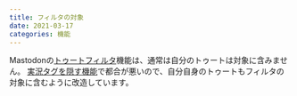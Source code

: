 ```yaml
---
title: フィルタの対象
date: 2021-03-17
categories: 機能
---
```


Mastodonの[トゥートフィルタ](https://mstdn.delmulin.com/filters)機能は、通常は自分のトゥートは対象に含みません。
[実況タグを隠す機能](/articles/実況)で都合が悪いので、自分自身のトゥートもフィルタの対象に含むように改造しています。



